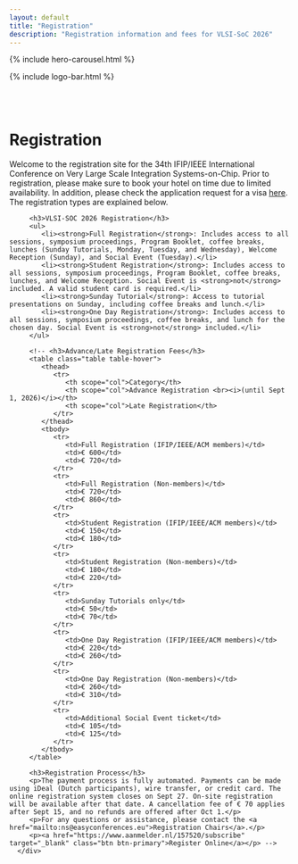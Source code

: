 ```yaml
---
layout: default
title: "Registration"
description: "Registration information and fees for VLSI-SoC 2026"
---
```


{% include hero-carousel.html %}

<!-- QUICK LOGO -->
{% include logo-bar.html %}
<!-- END QUICK LOGO -->

<!-- MAIN CONTENT -->
<div class="container" id="reg">
   <div class="com-content-article item-page">
      <br /><br />
      <div class="page-header">
         <h1>Registration</h1>
      </div>
      <div class="com-content-article__body">
         <p>Welcome to the registration site for the 34th IFIP/IEEE International Conference on Very Large Scale Integration Systems-on-Chip. Prior to registration, please make sure to book your hotel on time due to limited availability. In addition, please check the application request for a visa <a href="{{ '/travel.html' | relative_url }}#visa" rel="noopener">here</a>. The registration types are explained below.</p>

         <h3>VLSI-SOC 2026 Registration</h3>
         <ul>
            <li><strong>Full Registration</strong>: Includes access to all sessions, symposium proceedings, Program Booklet, coffee breaks, lunches (Sunday Tutorials, Monday, Tuesday, and Wednesday), Welcome Reception (Sunday), and Social Event (Tuesday).</li>
            <li><strong>Student Registration</strong>: Includes access to all sessions, symposium proceedings, Program Booklet, coffee breaks, lunches, and Welcome Reception. Social Event is <strong>not</strong> included. A valid student card is required.</li>
            <li><strong>Sunday Tutorial</strong>: Access to tutorial presentations on Sunday, including coffee breaks and lunch.</li>
            <li><strong>One Day Registration</strong>: Includes access to all sessions, symposium proceedings, coffee breaks, and lunch for the chosen day. Social Event is <strong>not</strong> included.</li>
         </ul>

         <!-- <h3>Advance/Late Registration Fees</h3>
         <table class="table table-hover">
            <thead>
               <tr>
                  <th scope="col">Category</th>
                  <th scope="col">Advance Registration <br><i>(until Sept 1, 2026)</i></th>
                  <th scope="col">Late Registration</th>
               </tr>
            </thead>
            <tbody>
               <tr>
                  <td>Full Registration (IFIP/IEEE/ACM members)</td>
                  <td>€ 600</td>
                  <td>€ 720</td>
               </tr>
               <tr>
                  <td>Full Registration (Non-members)</td>
                  <td>€ 720</td>
                  <td>€ 860</td>
               </tr>
               <tr>
                  <td>Student Registration (IFIP/IEEE/ACM members)</td>
                  <td>€ 150</td>
                  <td>€ 180</td>
               </tr>
               <tr>
                  <td>Student Registration (Non-members)</td>
                  <td>€ 180</td>
                  <td>€ 220</td>
               </tr>
               <tr>
                  <td>Sunday Tutorials only</td>
                  <td>€ 50</td>
                  <td>€ 70</td>
               </tr>
               <tr>
                  <td>One Day Registration (IFIP/IEEE/ACM members)</td>
                  <td>€ 220</td>
                  <td>€ 260</td>
               </tr>
               <tr>
                  <td>One Day Registration (Non-members)</td>
                  <td>€ 260</td>
                  <td>€ 310</td>
               </tr>
               <tr>
                  <td>Additional Social Event ticket</td>
                  <td>€ 105</td>
                  <td>€ 125</td>
               </tr>
            </tbody>
         </table>

         <h3>Registration Process</h3>
         <p>The payment process is fully automated. Payments can be made using iDeal (Dutch participants), wire transfer, or credit card. The online registration system closes on Sept 27. On-site registration will be available after that date. A cancellation fee of € 70 applies after Sept 15, and no refunds are offered after Oct 1.</p>
         <p>For any questions or assistance, please contact the <a href="mailto:ns@easyconferences.eu">Registration Chairs</a>.</p>
         <p><a href="https://www.aanmelder.nl/157520/subscribe" target="_blank" class="btn btn-primary">Register Online</a></p> -->
      </div>
   </div>
</div>
